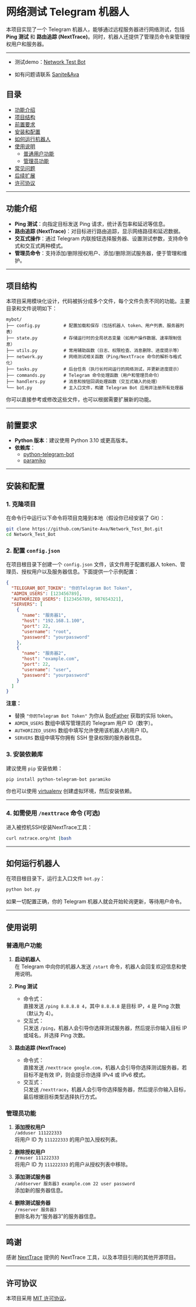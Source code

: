 # 网络测试 Telegram 机器人

本项目实现了一个 Telegram 机器人，能够通过远程服务器进行网络测试，包括 **Ping 测试** 和 **路由追踪 (NextTrace)**。同时，机器人还提供了管理员命令来管理授权用户和服务器。

---

- 测试demo：[Network Test Bot](https://t.me/linea_network_test_bot)

- 如有问题请联系 [Sanite&Ava](https://t.me/Sanite_Ava)

## 目录

- [功能介绍](#功能介绍)
- [项目结构](#项目结构)
- [前置要求](#前置要求)
- [安装和配置](#安装和配置)
- [如何运行机器人](#如何运行机器人)
- [使用说明](#使用说明)
  - [普通用户功能](#普通用户功能)
  - [管理员功能](#管理员功能)
- [常见问题](#常见问题)
- [后续扩展](#后续扩展)
- [许可协议](#许可协议)

---

## 功能介绍

- **Ping 测试**：向指定目标发送 Ping 请求，统计丢包率和延迟等信息。
- **路由追踪 (NextTrace)**：对目标进行路由追踪，显示网络路径和延迟数据。
- **交互式操作**：通过 Telegram 内联按钮选择服务器、设置测试参数，支持命令式和交互式两种模式。
- **管理员命令**：支持添加/删除授权用户、添加/删除测试服务器，便于管理和维护。

---

## 项目结构

本项目采用模块化设计，代码被拆分成多个文件，每个文件负责不同的功能。主要目录和文件说明如下：

```
mybot/
├── config.py         # 配置加载和保存（包括机器人 token、用户列表、服务器列表）
├── state.py          # 存储运行时的全局状态变量（如用户操作数据、速率限制信息）
├── utils.py          # 常用辅助函数（日志、权限检查、消息删除、进度提示等）
├── network.py        # 网络测试相关函数（Ping/NextTrace 命令的解析与格式化）
├── tasks.py          # 后台任务（执行长时间运行的网络测试，并更新进度提示）
├── commands.py       # Telegram 命令处理函数（用户和管理员命令）
├── handlers.py       # 消息和按钮回调处理函数（交互式输入的处理）
└── bot.py            # 主入口文件，构建 Telegram Bot 应用并注册所有处理器
```

你可以直接参考或修改这些文件，也可以根据需要扩展新的功能。

---

## 前置要求

- **Python 版本**：建议使用 Python 3.10 或更高版本。
- **依赖库**：
  - [python-telegram-bot](https://github.com/python-telegram-bot/python-telegram-bot)
  - [paramiko](https://github.com/paramiko/paramiko)

---

## 安装和配置

### 1. 克隆项目

在命令行中运行以下命令将项目克隆到本地（假设你已经安装了 Git）：

```bash
git clone https://github.com/Sanite-Ava/Network_Test_Bot.git
cd Network_Test_Bot
```

### 2. 配置 `config.json`

在项目根目录下创建一个 `config.json` 文件，该文件用于配置机器人 token、管理员、授权用户以及服务器信息。下面提供一个示例配置：

```json
{
  "TELEGRAM_BOT_TOKEN": "你的Telegram Bot Token",
  "ADMIN_USERS": [123456789],
  "AUTHORIZED_USERS": [123456789, 987654321],
  "SERVERS": [
    {
      "name": "服务器1",
      "host": "192.168.1.100",
      "port": 22,
      "username": "root",
      "password": "yourpassword"
    },
    {
      "name": "服务器2",
      "host": "example.com",
      "port": 22,
      "username": "user",
      "password": "yourpassword"
    }
  ]
}
```

**注意：**
- 替换 `"你的Telegram Bot Token"` 为你从 [BotFather](https://t.me/BotFather) 获取的实际 token。
- `ADMIN_USERS` 数组中填写管理员的 Telegram 用户 ID（数字）。
- `AUTHORIZED_USERS` 数组中填写允许使用该机器人的用户 ID。
- `SERVERS` 数组中填写你拥有 SSH 登录权限的服务器信息。

### 3. 安装依赖库

建议使用 `pip` 安装依赖：

```bash
pip install python-telegram-bot paramiko
```

你也可以使用 [virtualenv](https://docs.python-guide.org/dev/virtualenvs/) 创建虚拟环境，然后安装依赖。

---

### 4. 如需使用 `/nexttrace` 命令 (可选)

进入被控机SSH安装NextTrace工具：

```bash
curl nxtrace.org/nt |bash
```

---

## 如何运行机器人

在项目根目录下，运行主入口文件 `bot.py`：

```bash
python bot.py
```

如果一切配置正确，你的 Telegram 机器人就会开始轮询更新，等待用户命令。

---

## 使用说明

### 普通用户功能

1. **启动机器人**  
   在 Telegram 中向你的机器人发送 `/start` 命令，机器人会回复欢迎信息和使用说明。

2. **Ping 测试**  
   - 命令式：  
     直接发送 `/ping 8.8.8.8 4`，其中 `8.8.8.8` 是目标 IP，`4` 是 Ping 次数（默认为 4）。
   - 交互式：  
     只发送 `/ping`，机器人会引导你选择测试服务器，然后提示你输入目标 IP 或域名，并选择 Ping 次数。

3. **路由追踪 (NextTrace)**  
   - 命令式：  
     直接发送 `/nexttrace google.com`，机器人会引导你选择测试服务器，若目标不是有效 IP，则会提示你选择 IPv4 或 IPv6 模式。
   - 交互式：  
     只发送 `/nexttrace`，机器人会引导你选择服务器，然后提示你输入目标，最后根据目标类型选择执行方式。

### 管理员功能

1. **添加授权用户**  
   `/adduser 111222333`  
   将用户 ID 为 `111222333` 的用户加入授权列表。

2. **删除授权用户**  
   `/rmuser 111222333`  
   将用户 ID 为 `111222333` 的用户从授权列表中移除。

3. **添加测试服务器**  
   `/addserver 服务器3 example.com 22 user password`  
   添加新的服务器信息。

4. **删除测试服务器**  
   `/rmserver 服务器3`  
   删除名称为“服务器3”的服务器信息。

---

## 鸣谢

感谢 [NextTrace](https://github.com/nxtrace/NTrace-core) 提供的 NextTrace 工具，以及本项目引用的其他开源项目。

---

## 许可协议

本项目采用 [MIT 许可协议](LICENSE)。

